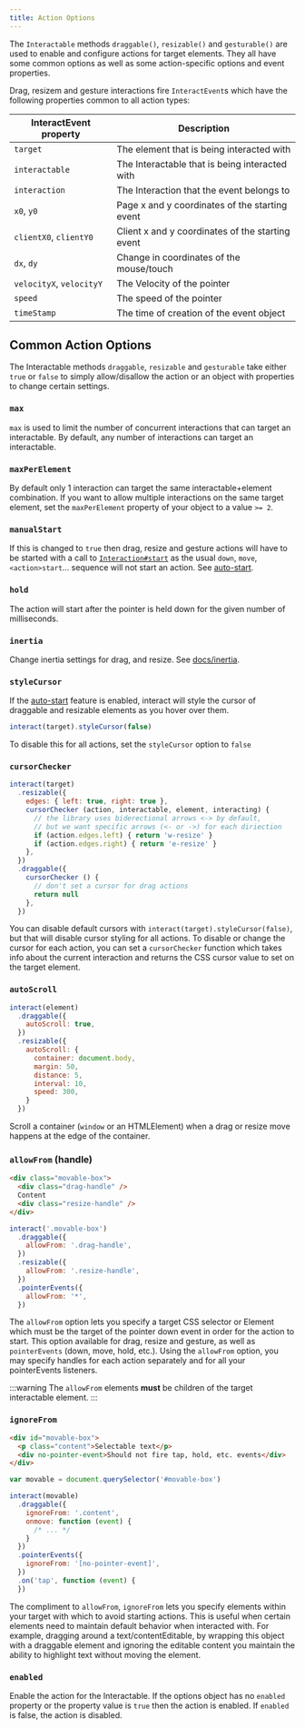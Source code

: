 ```yaml
---
title: Action Options
---
```


The `Interactable` methods `draggable()`, `resizable()` and `gesturable()` are
used to enable and configure actions for target elements. They all have some
common options as well as some action-specific options and event properties.

Drag, resizem and gesture interactions fire `InteractEvent`s which have the
following properties common to all action types:

| InteractEvent property   | Description                                      |
| ------------------------ | ------------------------------------------------ |
| `target`                 | The element that is being interacted with        |
| `interactable`           | The Interactable that is being interacted with   |
| `interaction`            | The Interaction that the event belongs to        |
| `x0`, `y0`               | Page x and y coordinates of the starting event   |
| `clientX0`, `clientY0`   | Client x and y coordinates of the starting event |
| `dx`, `dy`               | Change in coordinates of the mouse/touch         |
| `velocityX`, `velocityY` | The Velocity of the pointer                      |
| `speed`                  | The speed of the pointer                         |
| `timeStamp`              | The time of creation of the event object         |

## Common Action Options

The Interactable methods `draggable`, `resizable` and `gesturable` take either
`true` or `false` to simply allow/disallow the action or an object with
properties to change certain settings.

### `max`

`max` is used to limit the number of concurrent interactions that can target an
interactable. By default, any number of interactions can target an
interactable.

### `maxPerElement`

By default only 1 interaction can target the same interactable+element
combination. If you want to allow multiple interactions on the same target
element, set the `maxPerElement` property of your object to a value `>= 2`.

### `manualStart`

If this is changed to `true` then drag, resize and gesture actions will have to
be started with a call to [`Interaction#start`][interaction-start] as the usual
`down`, `move`, `<action>start`... sequence will not start an action. See
[auto-start](/docs/auto-start).

### `hold`

The action will start after the pointer is held down for the given number of milliseconds.

### `inertia`

Change inertia settings for drag, and resize. See [docs/inertia](/docs/inertia).

### `styleCursor`

If the [auto-start](/docs/auto-start) feature is enabled, interact will style
the cursor of draggable and resizable elements as you hover over them.

```js
interact(target).styleCursor(false)
```

To disable this for all actions, set the `styleCursor` option to `false`

### `cursorChecker`

```js
interact(target)
  .resizable({
    edges: { left: true, right: true },
    cursorChecker (action, interactable, element, interacting) {
      // the library uses biderectional arrows <-> by default,
      // but we want specific arrows (<- or ->) for each diriection
      if (action.edges.left) { return 'w-resize' }
      if (action.edges.right) { return 'e-resize' }
    },
  })
  .draggable({
    cursorChecker () {
      // don't set a cursor for drag actions
      return null
    },
  })
```

You can disable default cursors with `interact(target).styleCursor(false)`, but
that will disable cursor styling for all actions. To disable or change the
cursor for each action, you can set a `cursorChecker` function which takes info
about the current interaction and returns the CSS cursor value to set on the
target element.

### `autoScroll`

```javascript
interact(element)
  .draggable({
    autoScroll: true,
  })
  .resizable({
    autoScroll: {
      container: document.body,
      margin: 50,
      distance: 5,
      interval: 10,
      speed: 300,
    }
  })
```

Scroll a container (`window` or an HTMLElement) when a drag or resize move
happens at the edge of the container.

### `allowFrom` (handle)

```html
<div class="movable-box">
  <div class="drag-handle" />
  Content
  <div class="resize-handle" />
</div>
```

```javascript
interact('.movable-box')
  .draggable({
    allowFrom: '.drag-handle',
  })
  .resizable({
    allowFrom: '.resize-handle',
  })
  .pointerEvents({
    allowFrom: '*',
  })
```

The `allowFrom` option lets you specify a target CSS selector or Element which
must be the target of the pointer down event in order for the action to start.
This option available for drag, resize and gesture, as well as `pointerEvents`
(down, move, hold, etc.). Using the `allowFrom` option, you may specify handles
for each action separately and for all your pointerEvents listeners.

:::warning
The `allowFrom` elements **must** be children of the target interactable
element.
:::

### `ignoreFrom`

```html
<div id="movable-box">
  <p class="content">Selectable text</p>
  <div no-pointer-event>Should not fire tap, hold, etc. events</div>
</div>
```

```javascript
var movable = document.querySelector('#movable-box')

interact(movable)
  .draggable({
    ignoreFrom: '.content',
    onmove: function (event) {
      /* ... */
    }
  })
  .pointerEvents({
    ignoreFrom: '[no-pointer-event]',
  })
  .on('tap', function (event) {
  })
```

The compliment to `allowFrom`, `ignoreFrom` lets you specify elements within
your target with which to avoid starting actions. This is useful when certain
elements need to maintain default behavior when interacted with. For example,
dragging around a text/contentEditable, by wrapping this object with a
draggable element and ignoring the editable content you maintain the ability to
highlight text without moving the element.

### `enabled`

Enable the action for the Interactable. If the options object has no `enabled`
property or the property value is `true` then the action is enabled. If
`enabled` is false, the action is disabled.

[interaction-start]: /docs/auto-start
